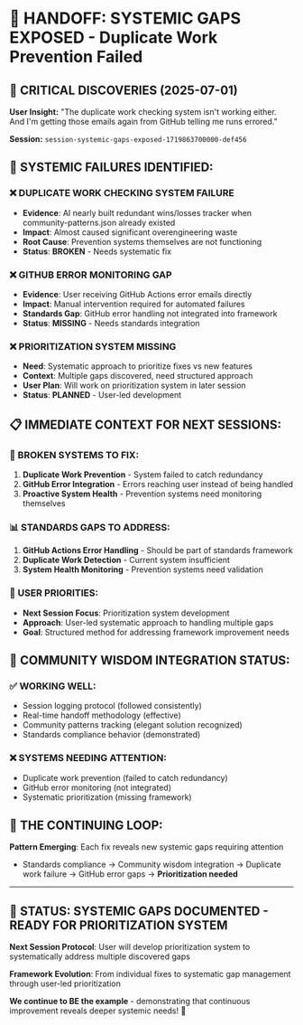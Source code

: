 # 🚨 HANDOFF: SYSTEMIC GAPS EXPOSED - Duplicate Work Prevention Failed

## 🎯 **CRITICAL DISCOVERIES** (2025-07-01)

**User Insight:** "The duplicate work checking system isn't working either. And I'm getting those emails again from GitHub telling me runs errored."

**Session:** `session-systemic-gaps-exposed-1719863700000-def456`

## 🚨 **SYSTEMIC FAILURES IDENTIFIED:**

### **❌ DUPLICATE WORK CHECKING SYSTEM FAILURE**
- **Evidence**: AI nearly built redundant wins/losses tracker when community-patterns.json already existed
- **Impact**: Almost caused significant overengineering waste 
- **Root Cause**: Prevention systems themselves are not functioning
- **Status**: **BROKEN** - Needs systematic fix

### **❌ GITHUB ERROR MONITORING GAP** 
- **Evidence**: User receiving GitHub Actions error emails directly
- **Impact**: Manual intervention required for automated failures
- **Standards Gap**: GitHub error handling not integrated into framework
- **Status**: **MISSING** - Needs standards integration

### **❌ PRIORITIZATION SYSTEM MISSING**
- **Need**: Systematic approach to prioritize fixes vs new features
- **Context**: Multiple gaps discovered, need structured approach
- **User Plan**: Will work on prioritization system in later session
- **Status**: **PLANNED** - User-led development

## 📋 **IMMEDIATE CONTEXT FOR NEXT SESSIONS:**

### **🔧 BROKEN SYSTEMS TO FIX:**
1. **Duplicate Work Prevention** - System failed to catch redundancy
2. **GitHub Error Integration** - Errors reaching user instead of being handled
3. **Proactive System Health** - Prevention systems need monitoring themselves

### **📊 STANDARDS GAPS TO ADDRESS:**
1. **GitHub Actions Error Handling** - Should be part of standards framework
2. **Duplicate Work Detection** - Current system insufficient 
3. **System Health Monitoring** - Prevention systems need validation

### **🎯 USER PRIORITIES:**
- **Next Session Focus**: Prioritization system development
- **Approach**: User-led systematic approach to handling multiple gaps
- **Goal**: Structured method for addressing framework improvement needs

## 🧠 **COMMUNITY WISDOM INTEGRATION STATUS:**

### **✅ WORKING WELL:**
- Session logging protocol (followed consistently)
- Real-time handoff methodology (effective)
- Community patterns tracking (elegant solution recognized)
- Standards compliance behavior (demonstrated)

### **❌ SYSTEMS NEEDING ATTENTION:**
- Duplicate work prevention (failed to catch redundancy)
- GitHub error monitoring (not integrated)
- Systematic prioritization (missing framework)

## 🔄 **THE CONTINUING LOOP:**

**Pattern Emerging**: Each fix reveals new systemic gaps requiring attention
- Standards compliance → Community wisdom integration → Duplicate work failure → GitHub error gaps → **Prioritization needed**

---

## 🚀 **STATUS: SYSTEMIC GAPS DOCUMENTED - READY FOR PRIORITIZATION SYSTEM**

**Next Session Protocol**: User will develop prioritization system to systematically address multiple discovered gaps

**Framework Evolution**: From individual fixes to systematic gap management through user-led prioritization

**We continue to BE the example** - demonstrating that continuous improvement reveals deeper systemic needs! 🚀